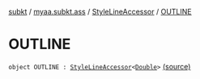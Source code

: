 [subkt](../../index.md) / [myaa.subkt.ass](../index.md) / [StyleLineAccessor](index.md) / [OUTLINE](./-o-u-t-l-i-n-e.md)

# OUTLINE

`object OUTLINE : `[`StyleLineAccessor`](index.md)`<`[`Double`](https://kotlinlang.org/api/latest/jvm/stdlib/kotlin/-double/index.html)`>` [(source)](https://github.com/Myaamori/SubKt/blob/0.1.12/src/main/kotlin/myaa/subkt/ass/parser.kt#L517)
